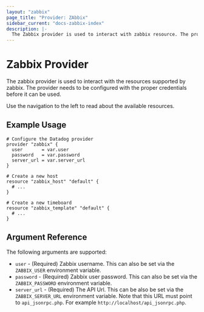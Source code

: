 ```yaml
---
layout: "zabbix"
page_title: "Provider: ZAbbix"
sidebar_current: "docs-zabbix-index"
description: |-
  The Zabbix provider is used to interact with zabbix resource. The provider needs to be configured with the proper credentials before it can be used.
---
```


# Zabbix Provider

The zabbix provider is used to interact with the
resources supported by zabbix. The provider needs to be configured
with the proper credentials before it can be used.

Use the navigation to the left to read about the available resources.

## Example Usage

```hcl
# Configure the Datadog provider
provider "zabbix" {
  user       = var.user
  password   = var.password
  server_url = var.server_url
}

# Create a new host
resource "zabbix_host" "default" {
  # ...
}

# Create a new timeboard
resource "zabbix_template" "default" {
  # ...
}
```

## Argument Reference

The following arguments are supported:

* `user` - (Required) Zabbix username. This can also be set via the `ZABBIX_USER` environment variable.
* `password` - (Required) Zabbix user password. This can also be set via the `ZABBIX_PASSWORD` environment variable.
* `server_url` - (Required) The API Url. This can be also be set via the `ZABBIX_SERVER_URL` environment variable. Note that this URL must point to `api_jsonrpc.php`. For example `http://localhost/api_jsonrpc.php`.
